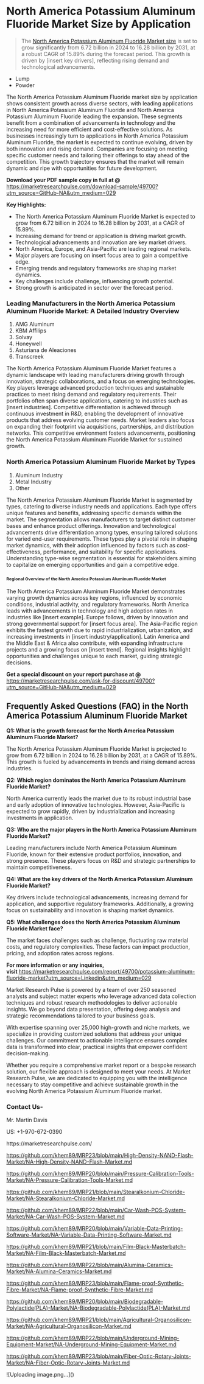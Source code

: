 <h1>North America Potassium Aluminum Fluoride Market&nbsp;Size by Application</h1><blockquote><p>The <a href="https://marketresearchpulse.com/download-sample/49700?utm_source=GitHub-NA&amp;utm_medium=029">North America Potassium Aluminum Fluoride Market size</a> is set to grow significantly from 6.72 billion in 2024 to 16.28 billion by 2031, at a robust CAGR of 15.89% during the forecast period. This growth is driven by [insert key drivers], reflecting rising demand and technological advancements.</p></blockquote><ul><li>Lump <li> Powder</li></ul><p>The North America Potassium Aluminum Fluoride market size by application shows consistent growth across diverse sectors, with leading applications in North America Potassium Aluminum Fluoride and North America Potassium Aluminum Fluoride leading the expansion. These segments benefit from a combination of advancements in technology and the increasing need for more efficient and cost-effective solutions. As businesses increasingly turn to applications in North America Potassium Aluminum Fluoride, the market is expected to continue evolving, driven by both innovation and rising demand. Companies are focusing on meeting specific customer needs and tailoring their offerings to stay ahead of the competition. This growth trajectory ensures that the market will remain dynamic and ripe with opportunities for future development.</p><p><strong>Download your PDF sample copy in full at @ </strong><a href="https://marketresearchpulse.com/download-sample/49700?utm_source=GitHub-NA&amp;utm_medium=029">https://marketresearchpulse.com/download-sample/49700?utm_source=GitHub-NA&amp;utm_medium=029</a></p><p><strong>Key Highlights: </strong></p><ul><li>The North America Potassium Aluminum Fluoride Market is expected to grow from 6.72 billion in 2024 to 16.28 billion by 2031, at a CAGR of 15.89%.</li><li>Increasing demand for trend or application is driving market growth.</li><li>Technological advancements and innovation are key market drivers.</li><li>North America, Europe, and Asia-Pacific are leading regional markets.</li><li>Major players are focusing on insert focus area to gain a competitive edge.</li><li>Emerging trends and regulatory frameworks are shaping market dynamics.</li><li>Key challenges include challenge, influencing growth potential.</li><li>Strong growth is anticipated in sector over the forecast period.</li></ul><h3>Leading Manufacturers in the North America Potassium Aluminum Fluoride Market: A Detailed Industry Overview</h3><ol><li>AMG Aluminum</li><li>KBM Affilips</li><li>Solvay</li><li>Honeywell</li><li>Asturiana de Aleaciones</li><li>Transcreek</li></ol><div class="flex max-w-full flex-col flex-grow"><div class="min-h-8 text-message flex w-full flex-col items-end gap-2 whitespace-normal break-words [.text-message+&amp;]:mt-5" dir="auto" data-message-author-role="assistant" data-message-id="fd8432e4-4910-450d-b182-61b7bfb0a01f" data-message-model-slug="gpt-4o"><div class="flex w-full flex-col gap-1 empty:hidden first:pt-[3px]"><div class="markdown prose w-full break-words dark:prose-invert light"><p>The North America Potassium Aluminum Fluoride Market features a dynamic landscape with leading manufacturers driving growth through innovation, strategic collaborations, and a focus on emerging technologies. Key players leverage advanced production techniques and sustainable practices to meet rising demand and regulatory requirements. Their portfolios often span diverse applications, catering to industries such as [insert industries]. Competitive differentiation is achieved through continuous investment in R&amp;D, enabling the development of innovative products that address evolving customer needs. Market leaders also focus on expanding their footprint via acquisitions, partnerships, and distribution networks. This competitive environment fosters advancements, positioning the North America Potassium Aluminum Fluoride Market for sustained growth.</p></div></div></div></div><h3>North America Potassium Aluminum Fluoride Market by Types</h3><ol><li>Aluminum Industry <li> Metal Industry <li> Other</li></ol><div class="flex max-w-full flex-col flex-grow"><div class="min-h-8 text-message flex w-full flex-col items-end gap-2 whitespace-normal break-words [.text-message+&amp;]:mt-5" dir="auto" data-message-author-role="assistant" data-message-id="084470be-0bb7-4664-bddf-5156b4f41249" data-message-model-slug="gpt-4o-mini"><div class="flex w-full flex-col gap-1 empty:hidden first:pt-[3px]"><div class="markdown prose w-full break-words dark:prose-invert light"><p>The North America Potassium Aluminum Fluoride Market is segmented by types, catering to diverse industry needs and applications. Each type offers unique features and benefits, addressing specific demands within the market. The segmentation allows manufacturers to target distinct customer bases and enhance product offerings. Innovation and technological advancements drive differentiation among types, ensuring tailored solutions for varied end-user requirements. These types play a pivotal role in shaping market dynamics, with their adoption influenced by factors such as cost-effectiveness, performance, and suitability for specific applications. Understanding type-wise segmentation is essential for stakeholders aiming to capitalize on emerging opportunities and gain a competitive edge.</p></div></div></div></div><h3><span style="font-size: 11px;">Regional Overview of the North America Potassium Aluminum Fluoride Market</span></h3><div class="flex max-w-full flex-col flex-grow"><div class="min-h-8 text-message flex w-full flex-col items-end gap-2 whitespace-normal break-words [.text-message+&amp;]:mt-5" dir="auto" data-message-author-role="assistant" data-message-id="e9038762-ce64-4e30-91c9-9bd413514231" data-message-model-slug="gpt-4o-mini"><div class="flex w-full flex-col gap-1 empty:hidden first:pt-[3px]"><div class="markdown prose w-full break-words dark:prose-invert light"><p>The North America Potassium Aluminum Fluoride Market demonstrates varying growth dynamics across key regions, influenced by economic conditions, industrial activity, and regulatory frameworks. North America leads with advancements in technology and high adoption rates in industries like [insert example]. Europe follows, driven by innovation and strong governmental support for [insert focus area]. The Asia-Pacific region exhibits the fastest growth due to rapid industrialization, urbanization, and increasing investments in [insert industry/application]. Latin America and the Middle East &amp; Africa also contribute, with expanding infrastructure projects and a growing focus on [insert trend]. Regional insights highlight opportunities and challenges unique to each market, guiding strategic decisions.</p></div></div></div></div><p><strong>Get a special discount on your report purchase at @ </strong><a href="https://marketresearchpulse.com/ask-for-discount/49700?utm_source=GitHub-NA&amp;utm_medium=029">https://marketresearchpulse.com/ask-for-discount/49700?utm_source=GitHub-NA&amp;utm_medium=029</a></p><h2>Frequently Asked Questions (FAQ) in the North America Potassium Aluminum Fluoride Market</h2><p><strong>Q1: What is the growth forecast for the North America Potassium Aluminum Fluoride Market?</strong></p><p>The North America Potassium Aluminum Fluoride Market is projected to grow from 6.72 billion in 2024 to 16.28 billion by 2031, at a CAGR of 15.89%. This growth is fueled by advancements in trends and rising demand across industries.</p><p><strong>Q2: Which region dominates the North America Potassium Aluminum Fluoride Market?</strong></p><p>North America currently leads the market due to its robust industrial base and early adoption of innovative technologies. However, Asia-Pacific is expected to grow rapidly, driven by industrialization and increasing investments in application.</p><p><strong>Q3: Who are the major players in the North America Potassium Aluminum Fluoride Market?</strong></p><p>Leading manufacturers include North America Potassium Aluminum Fluoride, known for their extensive product portfolios, innovation, and strong presence. These players focus on R&amp;D and strategic partnerships to maintain competitiveness.</p><p><strong>Q4: What are the key drivers of the North America Potassium Aluminum Fluoride Market?</strong></p><p>Key drivers include technological advancements, increasing demand for application, and supportive regulatory frameworks. Additionally, a growing focus on sustainability and innovation is shaping market dynamics.</p><p><strong>Q5: What challenges does the North America Potassium Aluminum Fluoride Market face?</strong></p><p>The market faces challenges such as challenge, fluctuating raw material costs, and regulatory complexities. These factors can impact production, pricing, and adoption rates across regions.</p><p><strong>For more information or any inquiries, visit&nbsp;</strong><a href="https://marketresearchpulse.com/report/49700/potassium-aluminum-fluoride-market?utm_source=Linkedin&utm_medium=029">https://marketresearchpulse.com/report/49700/potassium-aluminum-fluoride-market?utm_source=Linkedin&utm_medium=029</a></p><p>Market Research Pulse is powered by a team of over 250 seasoned analysts and subject matter experts who leverage advanced data collection techniques and robust research methodologies to deliver actionable insights. We go beyond data presentation, offering deep analysis and strategic recommendations tailored to your business goals.</p><p>With expertise spanning over 25,000 high-growth and niche markets, we specialize in providing customized solutions that address your unique challenges. Our commitment to actionable intelligence ensures complex data is transformed into clear, practical insights that empower confident decision-making.</p><p>Whether you require a comprehensive market report or a bespoke research solution, our flexible approach is designed to meet your needs. At Market Research Pulse, we are dedicated to equipping you with the intelligence necessary to stay competitive and achieve sustainable growth in the evolving North America Potassium Aluminum Fluoride market.</p><h3><strong>Contact Us-</strong></h3><p>Mr. Martin Davis</p><p>US: +1-970-672-0390</p><p>https://marketresearchpulse.com/</p><p><a href="https://github.com/khem89/MRP23/blob/main/High-Density-NAND-Flash-Market/NA-High-Density-NAND-Flash-Market.md">https://github.com/khem89/MRP23/blob/main/High-Density-NAND-Flash-Market/NA-High-Density-NAND-Flash-Market.md</a></p><p><a href="https://github.com/khem89/MRP20/blob/main/Pressure-Calibration-Tools-Market/NA-Pressure-Calibration-Tools-Market.md">https://github.com/khem89/MRP20/blob/main/Pressure-Calibration-Tools-Market/NA-Pressure-Calibration-Tools-Market.md</a></p><p><a href="https://github.com/khem89/MRP21/blob/main/Stearalkonium-Chloride-Market/NA-Stearalkonium-Chloride-Market.md">https://github.com/khem89/MRP21/blob/main/Stearalkonium-Chloride-Market/NA-Stearalkonium-Chloride-Market.md</a></p><p><a href="https://github.com/khem89/MRP22/blob/main/Car-Wash-POS-System-Market/NA-Car-Wash-POS-System-Market.md">https://github.com/khem89/MRP22/blob/main/Car-Wash-POS-System-Market/NA-Car-Wash-POS-System-Market.md</a></p><p><a href="https://github.com/khem89/MRP20/blob/main/Variable-Data-Printing-Software-Market/NA-Variable-Data-Printing-Software-Market.md">https://github.com/khem89/MRP20/blob/main/Variable-Data-Printing-Software-Market/NA-Variable-Data-Printing-Software-Market.md</a></p><p><a href="https://github.com/khem89/MRP21/blob/main/Film-Black-Masterbatch-Market/NA-Film-Black-Masterbatch-Market.md">https://github.com/khem89/MRP21/blob/main/Film-Black-Masterbatch-Market/NA-Film-Black-Masterbatch-Market.md</a></p><p><a href="https://github.com/khem89/MRP22/blob/main/Alumina-Ceramics-Market/NA-Alumina-Ceramics-Market.md">https://github.com/khem89/MRP22/blob/main/Alumina-Ceramics-Market/NA-Alumina-Ceramics-Market.md</a></p><p><a href="https://github.com/khem89/MRP23/blob/main/Flame-proof-Synthetic-Fibre-Market/NA-Flame-proof-Synthetic-Fibre-Market.md">https://github.com/khem89/MRP23/blob/main/Flame-proof-Synthetic-Fibre-Market/NA-Flame-proof-Synthetic-Fibre-Market.md</a></p><p><a href="https://github.com/khem89/MRP20/blob/main/Biodegradable-Polylactide(PLA)-Market/NA-Biodegradable-Polylactide(PLA)-Market.md">https://github.com/khem89/MRP20/blob/main/Biodegradable-Polylactide(PLA)-Market/NA-Biodegradable-Polylactide(PLA)-Market.md</a></p><p><a href="https://github.com/khem89/MRP21/blob/main/Agricultural-Organosilicon-Market/NA-Agricultural-Organosilicon-Market.md">https://github.com/khem89/MRP21/blob/main/Agricultural-Organosilicon-Market/NA-Agricultural-Organosilicon-Market.md</a></p><p><a href="https://github.com/khem89/MRP22/blob/main/Underground-Mining-Equipment-Market/NA-Underground-Mining-Equipment-Market.md">https://github.com/khem89/MRP22/blob/main/Underground-Mining-Equipment-Market/NA-Underground-Mining-Equipment-Market.md</a></p><p><a href="https://github.com/khem89/MRP23/blob/main/Fiber-Optic-Rotary-Joints-Market/NA-Fiber-Optic-Rotary-Joints-Market.md">https://github.com/khem89/MRP23/blob/main/Fiber-Optic-Rotary-Joints-Market/NA-Fiber-Optic-Rotary-Joints-Market.md</a></p>
![Uploading image.png…]()
